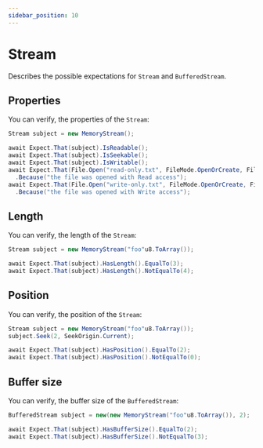 ```yaml
---
sidebar_position: 10
---
```


# Stream

Describes the possible expectations for `Stream` and `BufferedStream`.

## Properties

You can verify, the properties of the `Stream`:

```csharp
Stream subject = new MemoryStream();

await Expect.That(subject).IsReadable();
await Expect.That(subject).IsSeekable();
await Expect.That(subject).IsWritable();
await Expect.That(File.Open("read-only.txt", FileMode.OpenOrCreate, FileAccess.Read)).IsReadOnly()
  .Because("the file was opened with Read access");
await Expect.That(File.Open("write-only.txt", FileMode.OpenOrCreate, FileAccess.Write)).IsWriteOnly()
  .Because("the file was opened with Write access");
```

## Length

You can verify, the length of the `Stream`:

```csharp
Stream subject = new MemoryStream("foo"u8.ToArray());

await Expect.That(subject).HasLength().EqualTo(3);
await Expect.That(subject).HasLength().NotEqualTo(4);
```

## Position

You can verify, the position of the `Stream`:

```csharp
Stream subject = new MemoryStream("foo"u8.ToArray());
subject.Seek(2, SeekOrigin.Current);

await Expect.That(subject).HasPosition().EqualTo(2);
await Expect.That(subject).HasPosition().NotEqualTo(0);
```

## Buffer size

You can verify, the buffer size of the `BufferedStream`:

```csharp
BufferedStream subject = new(new MemoryStream("foo"u8.ToArray()), 2);

await Expect.That(subject).HasBufferSize().EqualTo(2);
await Expect.That(subject).HasBufferSize().NotEqualTo(3);
```
